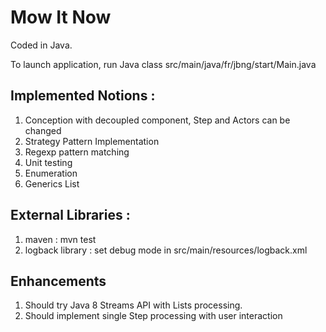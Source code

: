 Mow It Now 
============

Coded in Java.

To launch application, run Java class src/main/java/fr/jbng/start/Main.java

Implemented Notions :
-------------------
1. Conception with decoupled component, Step and Actors can be changed
2. Strategy Pattern Implementation
3. Regexp pattern matching
4. Unit testing
5. Enumeration
6. Generics List

External Libraries : 
------------------
1. maven : mvn test
2. logback library : set debug mode in src/main/resources/logback.xml

Enhancements
------------
1. Should try Java 8 Streams API with Lists processing.
2. Should implement single Step processing with user interaction

